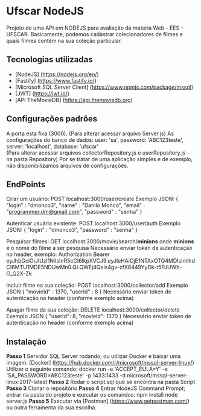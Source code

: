 # Ufscar NodeJS

Projeto de uma API em NODEJS para avaliação da materia Web - EES - UFSCAR. Basicamente, podemos cadastrar colecionadores de filmes e quais filmes contém na sua coleção particular.

## Tecnologias utilizadas
* [NodeJS] (https://nodejs.org/en/)
* [Fastify] (https://www.fastify.io/)
* [Microsoft SQL Server Client] (https://www.npmjs.com/package/mssql)
* [JWT] (https://jwt.io/)
* [API TheMovieDB] (https://api.themoviedb.org)

## Configurações padrões
  A porta esta fixa (3000). (Para alterar acessar arquivo Server.js)
  As configurações do banco de dados:
        user: 'sa',
        password: 'ABC123teste',
        server: 'localhost', 
        database: 'ufscar'     
  (Para alterar acessar arquivos collectorRepository.js e userRepository.js - na pasta Repository)
  Por se tratar de uma aplicação simples e de exemplo, não disponibilizamos arquivos de configurações.
  
## EndPoints
  Criar um usuário: 
    POST localhost:3000/user/create
    Exemplo JSON:
    {
    "login" : "dmonco3",
    "name" : "Danilo Monco",
    "email" : "programmer.dm@gmail.com",
    "password" : "senha"
    }
  
  Autenticar usuário existente:
    POST localhost:3000/user/auth
    Exemplo JSON:
    {
    "login" : "dmonco3",
    "password" : "senha"
    }
    
  Pesquisar filmes:
    GET localhost:3000/movie/search/**minions**
      onde **minions** é o nome do filme a ser pesquisa
    Necessário enviar token de autenticação no header, exemplo:
    Authorization
    Bearer eyJhbGciOiJIUzI1NiIsInR5cCI6IkpXVCJ9.eyJleHAiOjE1NTAxOTQ4MDIsImlhdCI6MTU1MDE5NDUwMn0.QLQWEj4Qeis4gv-zfX8449YyDk-t5PJUWh-G_Q2X-Zk
    
  Incluir filme na sua coleção:
    POST localhost:3000/collector/add
    Exemplo JSON
    {
	  "movieId" : 1370,
	  "userId" : 8
    }
    Necessário enviar token de autenticação no header (conforme exemplo acima)
    
  Apagar filme da sua coleção:
    DELETE localhost:3000/collector/delete
    Exemplo JSON
    {
    "userId": 8,
    "movieId": 1370
    }
    Necessário enviar token de autenticação no header (conforme exemplo acima)


## Instalação
**Passo 1**
  Servidor SQL Server rodando; ou utilizar Docker e baixar uma imagem.
    [Docker] (https://hub.docker.com/r/microsoft/mssql-server-linux/)
    Utilizar o seguinte comando: docker run -e 'ACCEPT_EULA=Y' -e 'SA_PASSWORD=ABC123teste' -p 1433:1433 -d microsoft/mssql-server-linux:2017-latest
**Passo 2**
  Rodar o script.sql que se encontra na pasta Script
**Passo 3**
  Clonar o repositório
**Passo 4**
  Entrar NodeJS Command Prompt; entrar na pasta do projeto e executar os comandos:
  npm install
  node server.js
**Passo 5**
  Executar via [Postman] (https://www.getpostman.com/) ou outra ferramenta da sua escolha.
  


